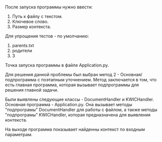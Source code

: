 После запуска программы нужно ввести:
1. Путь к файлу с текстом.
2. Ключевое слово.
3. Размер контекста. 

Для упрощения тестов - по умолчанию:
1. parents.txt
2. родители
3. 3

Точка запуска программы в файле Application.py.

Для решения данной проблемы был выбран метод 2 - Основная/подпрограмма с поэтапным уточнением. Метод заключается в том, что есть главная программа, которая вызывает подпрограммы для решения главной задачи.

Были выявлены следующие классы - DocumentHandler и KWICHandler. 
Основная программа - Application.py. Она вызывает методы "подпрограмы" DocumentHandler для работы с файлом, а также методы "подпрограмы" KWICHandler, которая предназначена для выявления контекста. 

На выходе программа показывает найденны контекст по входным параметрам.